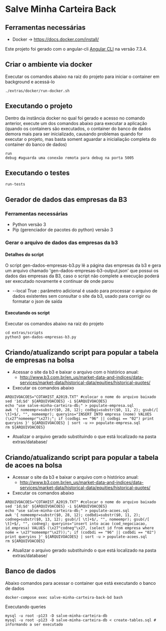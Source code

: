 # Salve Minha Carteira Back

## Ferramentas necessárias
* Docker -> https://docs.docker.com/install/

Este projeto foi gerado com o angular-cli [Angular CLI](https://github.com/angular/angular-cli) na versão 7.3.4.

## Criar o ambiente via docker

Executar os comandos abaixo na raiz do projeto para iniciar o container em background e acessá-lo
```
./extras/docker/run-docker.sh
```

## Executando o projeto
Dentro da instância docker no qual foi gerado e acesso no comando anterior, execute um dos comandos abaixo para executar a aplicação (quando os containers são executados, o container do banco de dados demora mais para ser inicializado, causando problemas quando for executar o projeto, mas basta soment aguardar a inicialiação completa do container do banco de dados)
```
run
debug #aguarda uma conexão remota para debug na porta 5005
```

## Executando o testes
```
run-tests
```

## Gerador de dados das empresas da B3

### Ferramentas necessárias

* Python versão 3
* Pip (gerenciador de pacotes do python) versão 3

### Gerar o arquivo de dados das empresas da b3

#### Detalhes do script

O script gen-dados-empresas-b3.py lê a página das empresas da b3 e gera um arquivo chamado 'gen-dados-empresas-b3-output.json' que possui os dados das empresas da B3,
caso o script não complete a execução poderá ser executado novamente e continuar de onde parou
* --local True : parâmetro adicional é usado para processar o arquivo de dados existentes sem consultar o site da b3, usado para corrigir ou formatar o json de saída

#### Executando os script

Executar os comandos abaixo na raiz do projeto

```
cd extras/scripts
python3 gen-dados-empresas-b3.py
```

## Criando/atualizando script para popular a tabela de empresas na bolsa
- Acessar o site da b3 e baixar o arquivo com o histórico anual:
    - http://www.b3.com.br/en_us/market-data-and-indices/data-services/market-data/historical-data/equities/historical-quotes/
- Executar os comandos abaixo
```
ARQUIVOACOES="COTAHIST_A2019.TXT" #colocar o nome do arquivo baixado
sed '1d;$d' ${ARQUIVOACOES} -i ${ARQUIVOACOES}
echo "use salve-minha-carteira-db;" > populate-empresa.sql
awk '{ nomeempr=substr($0, 28, 12); codbgi=substr($0, 11, 2); gsub(/[ \t]+$/, "", nomeempr); queryins="INSERT INTO empresa (nome) VALUES (\x27"nomeempr"\x27);"; if (codbgi == "96" || codbgi == "02") print queryins }' ${ARQUIVOACOES} | sort -u >> populate-empresa.sql
rm ${ARQUIVOACOES}
```
- Atualizar o arquivo gerado substituindo o que está localizado na pasta extras/database/

## Criando/atualizando script para popular a tabela de acoes na bolsa

- Acessar o site da b3 e baixar o arquivo com o histórico anual:
    - http://www.b3.com.br/en_us/market-data-and-indices/data-services/market-data/historical-data/equities/historical-quotes/
- Executar os comandos abaixo
```
ARQUIVOACOES="COTAHIST_A2019.TXT" #colocar o nome do arquivo baixado
sed '1d;$d' ${ARQUIVOACOES} -i ${ARQUIVOACOES}
echo "use salve-minha-carteira-db;" > populate-acoes.sql
awk '{ nomeempr=substr($0, 28, 12); codbdi=substr($0, 11, 2); codneg=substr($0, 13, 12); gsub(/[ \t]+$/, "", nomeempr); gsub(/[ \t]+$/, "", codneg); queryins="insert into acao (cod_negociacao, id_empresa) VALUES (\x27"codneg"\x27, (select id from empresa where nome = \x27"nomeempr"\x27));"; if (codbdi == "96" || codbdi == "02") print queryins }' ${ARQUIVOACOES} | sort -u > populate-acoes.sql
rm ${ARQUIVOACOES}
```
- Atualizar o arquivo gerado substituindo o que está localizado na pasta extras/database/

## Banco de dados

Abaixo comandos para acessar o container que está executando o banco de dados
```
docker-compose exec salve-minha-carteira-back-bd bash
```
Executando queries
```
mysql -u root -p123 -D salve-minha-carteira-db
mysql -u root -p123 -D salve-minha-carteira-db < create-tables.sql # informando a ser executado
```
